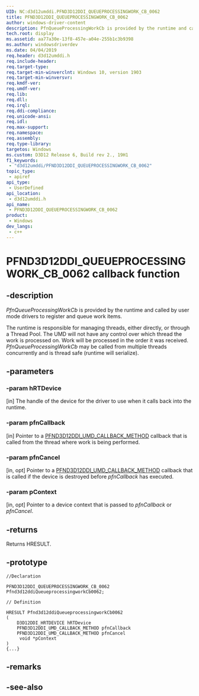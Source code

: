 ```yaml
---
UID: NC:d3d12umddi.PFND3D12DDI_QUEUEPROCESSINGWORK_CB_0062
title: PFND3D12DDI_QUEUEPROCESSINGWORK_CB_0062
author: windows-driver-content
description: PfnQueueProcessingWorkCb is provided by the runtime and called by user mode drivers to register and queue work items.
tech.root: display
ms.assetid: aa77a30e-13f8-457e-a04e-255b1c3b9398
ms.author: windowsdriverdev
ms.date: 04/04/2019
req.header: d3d12umddi.h
req.include-header: 
req.target-type: 
req.target-min-winverclnt: Windows 10, version 1903
req.target-min-winversvr: 
req.kmdf-ver: 
req.umdf-ver: 
req.lib: 
req.dll: 
req.irql: 
req.ddi-compliance: 
req.unicode-ansi: 
req.idl: 
req.max-support: 
req.namespace: 
req.assembly: 
req.type-library: 
targetos: Windows
ms.custom: D3D12 Release 6, Build rev 2., 19H1
f1_keywords:
 - "d3d12umddi/PFND3D12DDI_QUEUEPROCESSINGWORK_CB_0062"
topic_type:
 - apiref
api_type:
 - UserDefined
api_location:
 - d3d12umddi.h
api_name:
 - PFND3D12DDI_QUEUEPROCESSINGWORK_CB_0062
product:
 - Windows
dev_langs:
 - c++
---
```


# PFND3D12DDI_QUEUEPROCESSINGWORK_CB_0062 callback function

## -description

*PfnQueueProcessingWorkCb* is provided by the runtime and called by user mode drivers to register and queue work items. 

The runtime is responsible for managing threads, either directly, or through a Thread Pool. The UMD will not have any control over which thread the work is processed on. Work will be processed in the order it was received. *PfnQueueProcessingWorkCb* may be called from multiple threads concurrently and is thread safe (runtime will serialize).

## -parameters

### -param hRTDevice

[in] The handle of the device for the driver to use when it calls back into the runtime.

### -param pfnCallback

[in] Pointer to a [PFND3D12DDI_UMD_CALLBACK_METHOD](nc-d3d12umddi-pfnd3d12ddi_umd_callback_method.md) callback that is called from the thread where work is being performed.

### -param pfnCancel

[in, opt] Pointer to a [PFND3D12DDI_UMD_CALLBACK_METHOD](nc-d3d12umddi-pfnd3d12ddi_umd_callback_method.md) callback that is called if the device is destroyed before *pfnCallback* has executed.

### -param pContext

[in, opt] Pointer to a device context that is passed to *pfnCallback* or *pfnCancel*.

## -returns

Returns HRESULT.

## -prototype

```
//Declaration

PFND3D12DDI_QUEUEPROCESSINGWORK_CB_0062 Pfnd3d12ddiQueueprocessingworkCb0062; 

// Definition

HRESULT Pfnd3d12ddiQueueprocessingworkCb0062 
(
	D3D12DDI_HRTDEVICE hRTDevice
	PFND3D12DDI_UMD_CALLBACK_METHOD pfnCallback
	PFND3D12DDI_UMD_CALLBACK_METHOD pfnCancel
	 void *pContext
)
{...}

```

## -remarks

## -see-also

